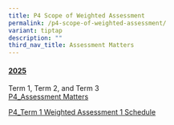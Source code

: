 ```yaml
---
title: P4 Scope of Weighted Assessment
permalink: /p4-scope-of-weighted-assessment/
variant: tiptap
description: ""
third_nav_title: Assessment Matters
---
```

<h4><u>2025</u></h4>
<p>Term 1, Term 2, and Term 3
<br><a href="/files/For Parents/P4_Assessment_Matters_for_website.pdf" rel="noopener nofollow" target="_blank">P4_Assessment Matters</a>
</p>
<p><a href="/files/For Parents/ESPSPC_2025_031_P4_Term_1_Weighted_Assessment_1_Schedule.pdf" rel="noopener nofollow" target="_blank">P4_Term 1 Weighted Assessment 1 Schedule</a>
</p>